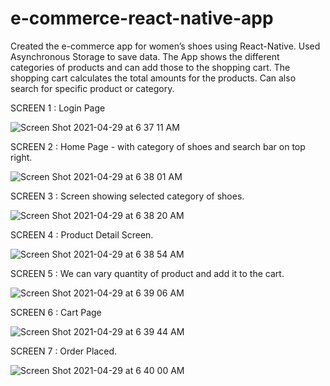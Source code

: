 # e-commerce-react-native-app

Created the e-commerce app for women’s shoes using React-Native.
Used Asynchronous Storage to save data.
The App shows the different categories of products and can add those to the shopping cart. The shopping cart calculates the total amounts for the products.
Can also search for specific product or category.




SCREEN 1 : Login Page




![Screen Shot 2021-04-29 at 6 37 11 AM](https://user-images.githubusercontent.com/33275787/116548351-171f9680-a8c2-11eb-97ac-377a4afdcbd7.png)






SCREEN 2 : Home Page - with category of shoes and search bar on top right.



![Screen Shot 2021-04-29 at 6 38 01 AM](https://user-images.githubusercontent.com/33275787/116548353-17b82d00-a8c2-11eb-9e26-2fae489bbf0e.png)






SCREEN 3 : Screen showing selected category of shoes.




![Screen Shot 2021-04-29 at 6 38 20 AM](https://user-images.githubusercontent.com/33275787/116548354-17b82d00-a8c2-11eb-9d28-a60c087f9017.png)







SCREEN 4 : Product Detail Screen.




![Screen Shot 2021-04-29 at 6 38 54 AM](https://user-images.githubusercontent.com/33275787/116548356-1850c380-a8c2-11eb-9f45-a638e68ca7e8.png)






SCREEN 5 : We can vary quantity of product and add it to the cart.




![Screen Shot 2021-04-29 at 6 39 06 AM](https://user-images.githubusercontent.com/33275787/116548360-1850c380-a8c2-11eb-917e-8a4a4a7d8a28.png)






SCREEN 6 : Cart Page




![Screen Shot 2021-04-29 at 6 39 44 AM](https://user-images.githubusercontent.com/33275787/116548362-1850c380-a8c2-11eb-9406-19ddb66c3b16.png)






SCREEN 7 : Order Placed.



![Screen Shot 2021-04-29 at 6 40 00 AM](https://user-images.githubusercontent.com/33275787/116548363-18e95a00-a8c2-11eb-9f81-6d632720e8ea.png)
